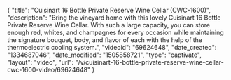 {
    "title": "Cuisinart 16 Bottle Private Reserve Wine Cellar (CWC-1600)",
    "description": "Bring the vineyard home with this lovely Cuisinart 16 Bottle Private Reserve Wine Cellar. With such a large capacity, you can store enough red, whites, and champagnes for every occasion while maintaining the signature bouquet, body, and flavor of each with the help of the thermoelectric cooling system.",
    "videoid": "69624648",
    "date_created": "1334687046",
    "date_modified": "1505858721",
    "type": "captivate",
    "layout": "video",
    "url": "\/v\/cuisinart-16-bottle-private-reserve-wine-cellar-cwc-1600-video\/69624648"
}
